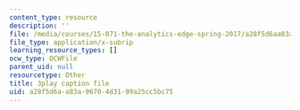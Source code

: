 ```yaml
---
content_type: resource
description: ''
file: /media/courses/15-071-the-analytics-edge-spring-2017/a28f5d6aa83a96704d3199a25cc5bc75_mi-pl3_fIfc.srt
file_type: application/x-subrip
learning_resource_types: []
ocw_type: OCWFile
parent_uid: null
resourcetype: Other
title: 3play caption file
uid: a28f5d6a-a83a-9670-4d31-99a25cc5bc75
---
```

